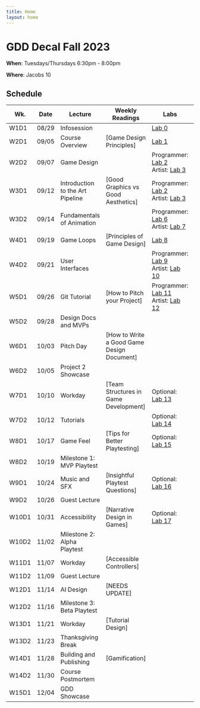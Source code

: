 ```yaml
---
title: Home
layout: home
---
```


# GDD Decal Fall 2023

**When**: Tuesdays/Thursdays 6:30pm - 8:00pm

**Where**: Jacobs 10

## Schedule

| Wk.   | Date  | Lecture                          | Weekly Readings                            | Labs                                             | Projects    |
|-------|-------|----------------------------------|--------------------------------------------|--------------------------------------------------|-------------|
| W1D1  | 08/29 | Infosession                      |                                            | [Lab 0]                                          |             |
| W2D1  | 09/05 | Course Overview                  | [Game Design Principles]                   | [Lab 1]                                          |             |
| W2D2  | 09/07 | Game Design                      |                                            | Programmer: [Lab 2] <br/> Artist: [Lab 3]        | [Project 1] |
| W3D1  | 09/12 | Introduction to the Art Pipeline | [Good Graphics vs Good Aesthetics]         | Programmer: [Lab 2] <br/> Artist: [Lab 3]        |             |
| W3D2  | 09/14 | Fundamentals of Animation        |                                            | Programmer: [Lab 6] <br/> Artist: [Lab 7]        |             |
| W4D1  | 09/19 | Game Loops                       | [Principles of Game Design]                | [Lab 8]                                          |             |
| W4D2  | 09/21 | User Interfaces                  |                                            | Programmer: [Lab 9] <br/> Artist: [Lab 10] <br/> | [Project 2] |
| W5D1  | 09/26 | Git Tutorial                     | [How to Pitch your Project]                | Programmer: [Lab 11] <br/> Artist: [Lab 12]      |             |
| W5D2  | 09/28 | Design Docs and MVPs             |                                            |                                                  |             |
| W6D1  | 10/03 | Pitch Day                        | [How to Write a Good Game Design Document] |                                                  |             |
| W6D2  | 10/05 | Project 2 Showcase               |                                            |                                                  | [Project 3] |
| W7D1  | 10/10 | Workday                          | [Team Structures in Game Development]      | Optional: [Lab 13]                               |             |
| W7D2  | 10/12 | Tutorials                        |                                            | Optional: [Lab 14]                               |             |
| W8D1  | 10/17 | Game Feel                        | [Tips for Better Playtesting]              | Optional: [Lab 15]                               |             |
| W8D2  | 10/19 | Milestone 1: MVP Playtest        |                                            |                                                  |             |
| W9D1  | 10/24 | Music and SFX                    | [Insightful Playtest Questions]            | Optional: [Lab 16]                               |             |
| W9D2  | 10/26 | Guest Lecture                    |                                            |                                                  |             |
| W10D1 | 10/31 | Accessibility                    | [Narrative Design in Games]                | Optional: [Lab 17]                               |             |
| W10D2 | 11/02 | Milestone 2: Alpha Playtest      |                                            |                                                  |             |
| W11D1 | 11/07 | Workday                          | [Accessible Controllers]                   |                                                  |             |
| W11D2 | 11/09 | Guest Lecture                    |                                            |                                                  |             |
| W12D1 | 11/14 | AI Design                        | [NEEDS UPDATE]                             |                                                  |             |
| W12D2 | 11/16 | Milestone 3: Beta Playtest       |                                            |                                                  |             |
| W13D1 | 11/21 | Workday                          | [Tutorial Design]                          |                                                  |             |
| W13D2 | 11/23 | Thanksgiving Break               |                                            |                                                  |             |
| W14D1 | 11/28 | Building and Publishing          | [Gamification]                             |                                                  |             |
| W14D2 | 11/30 | Course Postmortem                |                                            |                                                  |             |
| W15D1 | 12/04 | GDD Showcase                     |                                            |                                                  |             |



[Lab 0]: ./pages/labs/lab0/lab0.html
[Lab 1]: ./pages/labs/lab1/lab1.html
[Lab 2]: ./pages/labs/lab2/lab2.html
[Lab 3]: ./pages/labs/lab3/lab3.html
[Lab 4]: ./pages/labs/lab4/lab4.html
[Lab 5]: ./pages/labs/lab5/lab5.html
[Lab 6]: ./pages/labs/lab6/lab6.html
[Lab 7]: ./pages/labs/lab7/lab7.html
[Lab 8]: ./pages/labs/lab8/lab8.html
[Lab 9]: ./pages/labs/lab9/lab9.html
[Lab 10]: ./pages/labs/lab10/lab10.html
[Lab 11]: ./pages/labs/lab11/lab11.html
[Lab 12]: ./pages/labs/lab12/lab12.html
[Lab 13]: ./pages/labs/lab13/lab13.html
[Lab 14]: ./pages/labs/lab14/lab14.html
[Lab 15]: ./pages/labs/lab15/lab15.html
[Lab 16]: ./pages/labs/lab16/lab16.html
[Lab 17]: ./pages/labs/lab17/lab17.html